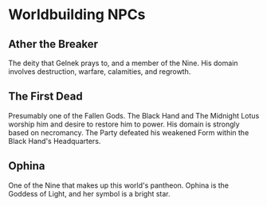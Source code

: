# Worldbuilding NPCs

## Ather the Breaker

The deity that Gelnek prays to, and a member of the Nine. His domain involves destruction, warfare, calamities, and regrowth.

## The First Dead

Presumably one of the Fallen Gods. The Black Hand and The Midnight Lotus worship him and desire to restore him to power. His domain is strongly based on necromancy. The Party defeated his weakened Form within the Black Hand's Headquarters.

## Ophina

One of the Nine that makes up this world's pantheon. Ophina is the Goddess of Light, and her symbol is a bright star. 